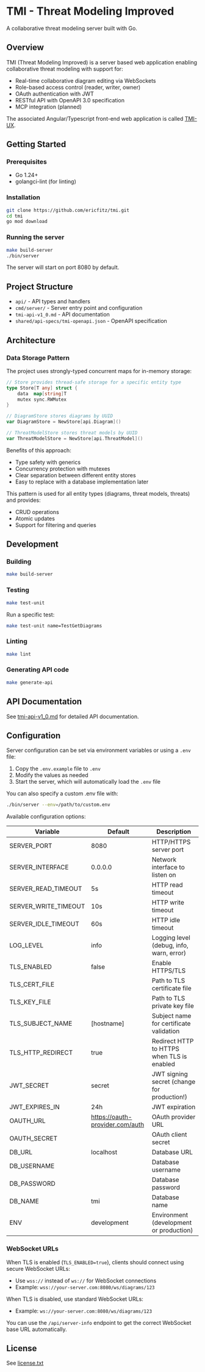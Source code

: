 # TMI - Threat Modeling Improved

A collaborative threat modeling server built with Go.

## Overview

TMI (Threat Modeling Improved) is a server based web application enabling collaborative threat modeling with support for:

- Real-time collaborative diagram editing via WebSockets
- Role-based access control (reader, writer, owner)
- OAuth authentication with JWT
- RESTful API with OpenAPI 3.0 specification
- MCP integration (planned)

The associated Angular/Typescript front-end web application is called [TMI-UX](https://github.com/ericfitz/tmi-ux).

## Getting Started

### Prerequisites

- Go 1.24+
- golangci-lint (for linting)

### Installation

```bash
git clone https://github.com/ericfitz/tmi.git
cd tmi
go mod download
```

### Running the server

```bash
make build-server
./bin/server
```

The server will start on port 8080 by default.

## Project Structure

- `api/` - API types and handlers
- `cmd/server/` - Server entry point and configuration
- `tmi-api-v1_0.md` - API documentation
- `shared/api-specs/tmi-openapi.json` - OpenAPI specification

## Architecture

### Data Storage Pattern

The project uses strongly-typed concurrent maps for in-memory storage:

```go
// Store provides thread-safe storage for a specific entity type
type Store[T any] struct {
    data  map[string]T
    mutex sync.RWMutex
}

// DiagramStore stores diagrams by UUID
var DiagramStore = NewStore[api.Diagram]()

// ThreatModelStore stores threat models by UUID
var ThreatModelStore = NewStore[api.ThreatModel]()
```

Benefits of this approach:

- Type safety with generics
- Concurrency protection with mutexes
- Clear separation between different entity stores
- Easy to replace with a database implementation later

This pattern is used for all entity types (diagrams, threat models, threats) and provides:

- CRUD operations
- Atomic updates
- Support for filtering and queries

## Development

### Building

```bash
make build-server
```

### Testing

```bash
make test-unit
```

Run a specific test:

```bash
make test-unit name=TestGetDiagrams
```

### Linting

```bash
make lint
```

### Generating API code

```bash
make generate-api
```

## API Documentation

See [tmi-api-v1_0.md](tmi-api-v1_0.md) for detailed API documentation.

## Configuration

Server configuration can be set via environment variables or using a `.env` file:

1. Copy the `.env.example` file to `.env`
2. Modify the values as needed
3. Start the server, which will automatically load the `.env` file

You can also specify a custom .env file with:

```bash
./bin/server --env=/path/to/custom.env
```

Available configuration options:

| Variable             | Default                         | Description                                 |
| -------------------- | ------------------------------- | ------------------------------------------- |
| SERVER_PORT          | 8080                            | HTTP/HTTPS server port                      |
| SERVER_INTERFACE     | 0.0.0.0                         | Network interface to listen on              |
| SERVER_READ_TIMEOUT  | 5s                              | HTTP read timeout                           |
| SERVER_WRITE_TIMEOUT | 10s                             | HTTP write timeout                          |
| SERVER_IDLE_TIMEOUT  | 60s                             | HTTP idle timeout                           |
| LOG_LEVEL            | info                            | Logging level (debug, info, warn, error)    |
| TLS_ENABLED          | false                           | Enable HTTPS/TLS                            |
| TLS_CERT_FILE        |                                 | Path to TLS certificate file                |
| TLS_KEY_FILE         |                                 | Path to TLS private key file                |
| TLS_SUBJECT_NAME     | [hostname]                      | Subject name for certificate validation     |
| TLS_HTTP_REDIRECT    | true                            | Redirect HTTP to HTTPS when TLS is enabled  |
| JWT_SECRET           | secret                          | JWT signing secret (change for production!) |
| JWT_EXPIRES_IN       | 24h                             | JWT expiration                              |
| OAUTH_URL            | https://oauth-provider.com/auth | OAuth provider URL                          |
| OAUTH_SECRET         |                                 | OAuth client secret                         |
| DB_URL               | localhost                       | Database URL                                |
| DB_USERNAME          |                                 | Database username                           |
| DB_PASSWORD          |                                 | Database password                           |
| DB_NAME              | tmi                             | Database name                               |
| ENV                  | development                     | Environment (development or production)     |

### WebSocket URLs

When TLS is enabled (`TLS_ENABLED=true`), clients should connect using secure WebSocket URLs:

- Use `wss://` instead of `ws://` for WebSocket connections
- Example: `wss://your-server.com:8080/ws/diagrams/123`

When TLS is disabled, use standard WebSocket URLs:

- Example: `ws://your-server.com:8080/ws/diagrams/123`

You can use the `/api/server-info` endpoint to get the correct WebSocket base URL automatically.

## License

See [license.txt](license.txt)
